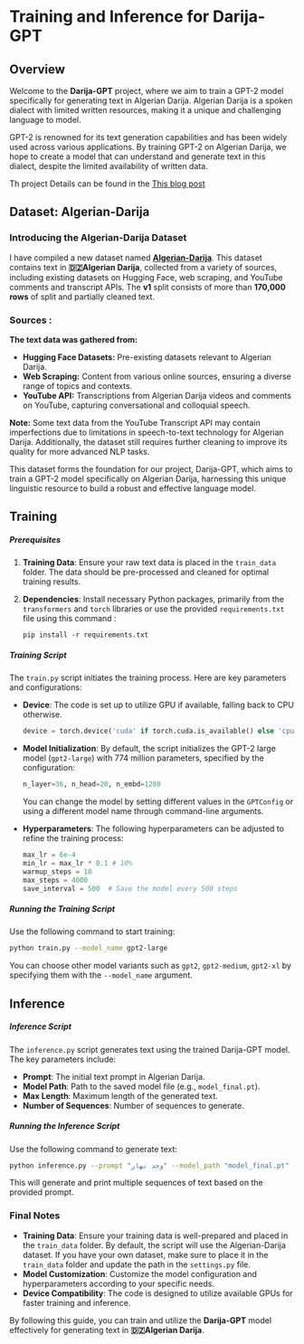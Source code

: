 # Training and Inference for Darija-GPT

## Overview

Welcome to the **Darija-GPT** project, where we aim to train a GPT-2 model specifically for generating text in Algerian Darija. Algerian Darija is a spoken dialect with limited written resources, making it a unique and challenging language to model. 

GPT-2 is renowned for its text generation capabilities and has been widely used across various applications. By training GPT-2 on Algerian Darija, we hope to create a model that can understand and generate text in this dialect, despite the limited availability of written data.

Th project Details can be found in the [This blog post](https://medium.com/@ayoubkirouane3/darija-gpt-lets-make-machines-understand-our-language-860a4ed270da)

## Dataset: Algerian-Darija
### Introducing the Algerian-Darija Dataset

I have compiled a new dataset named **[Algerian-Darija](https://huggingface.co/datasets/ayoubkirouane/Algerian-Darija)**. This dataset contains text in **🇩🇿Algerian Darija**, collected from a variety of sources, including existing datasets on Hugging Face, web scraping, and YouTube comments and transcript APIs. The **v1** split consists of more than **170,000 rows** of split and partially cleaned text.

### Sources : 
**The text data was gathered from:**

- **Hugging Face Datasets:** Pre-existing datasets relevant to Algerian Darija.
- **Web Scraping:** Content from various online sources, ensuring a diverse range of topics and contexts.
- **YouTube API:** Transcriptions from Algerian Darija videos and comments on YouTube, capturing conversational and colloquial speech.

**Note:** Some text data from the YouTube Transcript API may contain imperfections due to limitations in speech-to-text technology for Algerian Darija. Additionally, the dataset still requires further cleaning to improve its quality for more advanced NLP tasks.

This dataset forms the foundation for our project, Darija-GPT, which aims to train a GPT-2 model specifically on Algerian Darija, harnessing this unique linguistic resource to build a robust and effective language model.

## Training

##### Prerequisites

1. **Training Data**: Ensure your raw text data is placed in the `train_data` folder. The data should be pre-processed and cleaned for optimal training results.
2. **Dependencies**: Install necessary Python packages, primarily from the `transformers` and `torch` libraries or use the provided `requirements.txt` file using this command : 


    ```
    pip install -r requirements.txt
    ```

##### Training Script

The `train.py` script initiates the training process. Here are key parameters and configurations:

- **Device**: The code is set up to utilize GPU if available, falling back to CPU otherwise.
  ```python
  device = torch.device('cuda' if torch.cuda.is_available() else 'cpu')
  ```

- **Model Initialization**: By default, the script initializes the GPT-2 large model (`gpt2-large`) with 774 million parameters, specified by the configuration:
  ```python
  n_layer=36, n_head=20, n_embd=1280
  ```
  You can change the model by setting different values in the `GPTConfig` or using a different model name through command-line arguments.

- **Hyperparameters**: The following hyperparameters can be adjusted to refine the training process:
  ```python
  max_lr = 6e-4
  min_lr = max_lr * 0.1 # 10%
  warmup_steps = 10
  max_steps = 4000
  save_interval = 500  # Save the model every 500 steps
  ```

##### Running the Training Script

Use the following command to start training:
```bash
python train.py --model_name gpt2-large
```
You can choose other model variants such as `gpt2`, `gpt2-medium`, `gpt2-xl` by specifying them with the `--model_name` argument.

## Inference

##### Inference Script

The `inference.py` script generates text using the trained Darija-GPT model. The key parameters include:

- **Prompt**: The initial text prompt in Algerian Darija.
- **Model Path**: Path to the saved model file (e.g., `model_final.pt`).
- **Max Length**: Maximum length of the generated text.
- **Number of Sequences**: Number of sequences to generate.

##### Running the Inference Script

Use the following command to generate text:
```bash
python inference.py --prompt "وحد نهار" --model_path "model_final.pt" --max_length 30 --num_return_sequences 5
```

This will generate and print multiple sequences of text based on the provided prompt.

### Final Notes

- **Training Data**: Ensure your training data is well-prepared and placed in the `train_data` folder. By default, the script will use the Algerian-Darija dataset. If you have your own dataset, make sure to place it in the `train_data` folder and update the path in the `settings.py` file.
- **Model Customization**: Customize the model configuration and hyperparameters according to your specific needs.
- **Device Compatibility**: The code is designed to utilize available GPUs for faster training and inference.

By following this guide, you can train and utilize the **Darija-GPT** model effectively for generating text in **🇩🇿Algerian Darija**.
